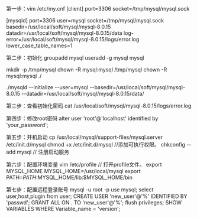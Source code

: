 第一步：vim /etc/my.cnf
[client]
port=3306
socket=/tmp/mysql/mysql.sock

[mysqld]
port=3306
user=mysql
socket=/tmp/mysql/mysql.sock
basedir=/usr/local/soft/mysql/mysql-8.0.15
datadir=/usr/local/soft/mysql/mysql-8.0.15/data
log-error=/usr/local/soft/mysql/mysql-8.0.15/logs/error.log
lower_case_table_names=1

第二步：初始化
groupadd mysql
useradd -g mysql mysql

mkdir -p /tmp/mysql
chown -R mysql:mysql /tmp/mysql
chown -R mysql:mysql ./

./mysqld --initialize --user=mysql --basedir=/usr/local/soft/mysql/mysql-8.0.15 --datadir=/usr/local/soft/mysql/mysql-8.0.15/data/

第三步：查看初始化密码
cat /usr/local/soft/mysql/mysql-8.0.15/logs/error.log

第四步：修改root密码
alter user 'root'@'localhost' identified by 'your_password';

第五步：开机启动
cp /usr/local/mysql/support-files/mysql.server /etc/init.d/mysql
chmod +x /etc/init.d/mysql //添加可执行权限。
chkconfig --add mysql // 注册启动服务

第六步：配置环境变量
vim /etc/profile // 打开profile文件。
export MYSQL_HOME
MYSQL_HOME=/usr/local/mysql
export PATH=$PATH:$MYSQL_HOME/lib:$MYSQL_HOME/bin 

第七步：配置远程登录账号
mysql -u root -p
use mysql;
select user,host,plugin from user;
CREATE USER 'new_user'@'%' IDENTIFIED BY 'passwd';
GRANT ALL ON *.* TO 'new_user'@'%';
flush privileges;
SHOW VARIABLES WHERE Variable_name = 'version';